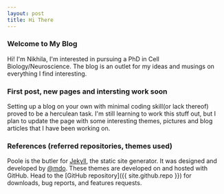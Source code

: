 ```yaml
---
layout: post
title: Hi There
---
```

### Welcome to My Blog
Hi! I'm Nikhila, I'm interested in pursuing a PhD in Cell Biology/Neuroscience. The blog is an outlet for my ideas and musings on everything I find interesting.


### First post, new pages and intersting work soon
Setting up a blog on your own with minimal coding skill(or lack thereof) proved to be a herculean task. I'm still learning to work this stuff out, but I plan to update the page with some interesting themes, pictures and blog articles that I have been working on.

### References (referred repositories, themes used)

Poole is the butler for [Jekyll](http://jekyllrb.com), the static site generator. It was designed and developed by [@mdo](https://twitter.com/mdo). These themes are developed on and hosted with GitHub. Head to the [GitHub repository]({{ site.github.repo }}) for downloads, bug reports, and features requests.

